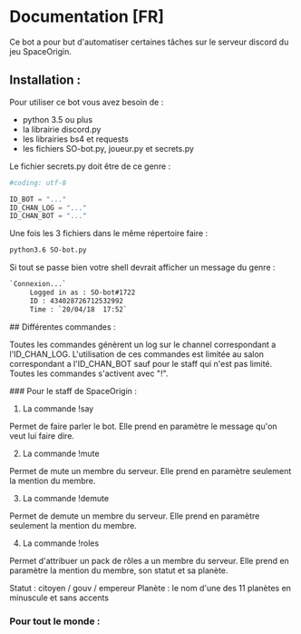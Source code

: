 # Documentation [FR]


Ce bot a pour but d'automatiser certaines tâches sur le serveur discord du jeu SpaceOrigin.


## Installation :

Pour utiliser ce bot vous avez besoin de :
* python 3.5 ou plus
* la librairie discord.py
* les librairies bs4 et requests
* les fichiers SO-bot.py, joueur.py et secrets.py

Le fichier secrets.py doit être de ce genre :  
```python
#coding: utf-8

ID_BOT = "..."
ID_CHAN_LOG = "..."
ID_CHAN_BOT = "..."
``` 

Une fois les 3 fichiers dans le même répertoire faire :  
```sh
python3.6 SO-bot.py
```

Si tout se passe bien votre shell devrait afficher un message du genre :  
```sh
`Connexion...`
     Logged in as : SO-bot#1722
     ID : 434028726712532992
     Time : `20/04/18  17:52`
```

## Différentes commandes :

Toutes les commandes génèrent un log sur le channel correspondant a l'ID_CHAN_LOG. L'utilisation de ces commandes est limitée au salon correspondant a l'ID_CHAN_BOT sauf pour le staff qui n'est pas limité. Toutes les commandes s'activent avec "!".

### Pour le staff de SpaceOrigin :

1. La commande !say

Permet de faire parler le bot.
Elle prend en paramètre le message qu'on veut lui faire dire.

2. La commande !mute 

Permet de mute un membre du serveur.
Elle prend en paramètre seulement la mention du membre.

3. La commande !demute

Permet de demute un membre du serveur.
Elle prend en paramètre seulement la mention du membre.

4. La commande !roles 

Permet d'attribuer un pack de rôles a un membre du serveur.
Elle prend en paramètre la mention du membre, son statut et sa planète.

Statut : citoyen / gouv / empereur
Planète : le nom d'une des 11 planètes en minuscule et sans accents

### Pour tout le monde : 
